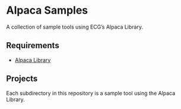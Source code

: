 # Alpaca Samples

A collection of sample tools using ECG’s Alpaca Library.

## Requirements

* [Alpaca Library](http://www.e-c-group.com/products/alpaca-library/)

## Projects

Each subdirectory in this repository is a sample tool using the Alpaca Library.
